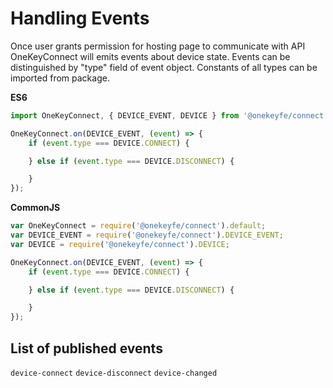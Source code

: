 # Handling Events

Once user grants permission for hosting page to communicate with API OneKeyConnect will emits events about device state. Events can be distinguished by "type" field of event object. Constants of all types can be imported from package.

**ES6**

```javascript
import OneKeyConnect, { DEVICE_EVENT, DEVICE } from '@onekeyfe/connect';

OneKeyConnect.on(DEVICE_EVENT, (event) => {
    if (event.type === DEVICE.CONNECT) {

    } else if (event.type === DEVICE.DISCONNECT) {

    }
});
```

**CommonJS**

```javascript
var OneKeyConnect = require('@onekeyfe/connect').default;
var DEVICE_EVENT = require('@onekeyfe/connect').DEVICE_EVENT;
var DEVICE = require('@onekeyfe/connect').DEVICE;

OneKeyConnect.on(DEVICE_EVENT, (event) => {
    if (event.type === DEVICE.CONNECT) {

    } else if (event.type === DEVICE.DISCONNECT) {

    }
});
```

## List of published events

`device-connect` `device-disconnect` `device-changed`
